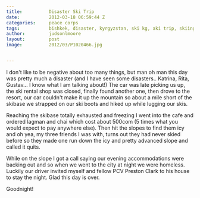 ```yaml
---
title:			Disaster Ski Trip
date:			2012-03-18 06:59:44 Z
categories:		peace corps
tags:			bishkek, disaster, kyrgyzstan, ski kg, aki trip, skiing, tik
author:			judsonlmoore
layout:			post
image:			2012/03/P1020466.jpg


---
```


I don't like to be negative about too many things, but man oh man this day was pretty much a disaster (and I have seen some disasters.. Katrina, Rita, Gustav... I know what I am talking about!) The car was late picking us up, the ski rental shop was closed, finally found another one, then drove to the resort, our car couldn't make it up the mountain so about a mile short of the skibase we strapped on our ski boots and hiked up while lugging our skis.

Reaching the skibase totally exhausted and freezing I went into the cafe and ordered lagman and chai which cost about 500com (5 times what you would expect to pay anywhere else). Then hit the slopes to find them icy and oh yea, my three friends I was with, turns out they had never skied before so they made one run down the icy and pretty advanced slope and called it quits.

While on the slope I got a call saying our evening accommodations were backing out and so when we went to the city at night we were homeless. Luckily our driver invited myself and fellow PCV Preston Clark to his house to stay the night. Glad this day is over.

Goodnight!

<!--[gallery link="file"]-->
